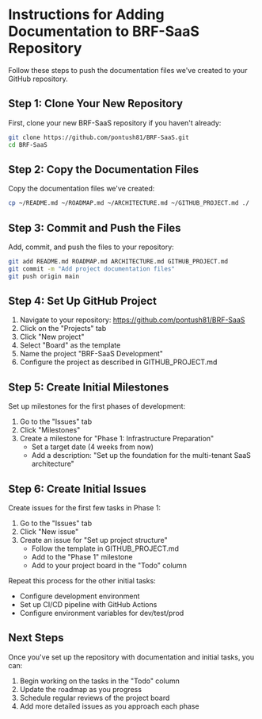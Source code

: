# Instructions for Adding Documentation to BRF-SaaS Repository

Follow these steps to push the documentation files we've created to your GitHub repository.

## Step 1: Clone Your New Repository

First, clone your new BRF-SaaS repository if you haven't already:

```bash
git clone https://github.com/pontush81/BRF-SaaS.git
cd BRF-SaaS
```

## Step 2: Copy the Documentation Files

Copy the documentation files we've created:

```bash
cp ~/README.md ~/ROADMAP.md ~/ARCHITECTURE.md ~/GITHUB_PROJECT.md ./
```

## Step 3: Commit and Push the Files

Add, commit, and push the files to your repository:

```bash
git add README.md ROADMAP.md ARCHITECTURE.md GITHUB_PROJECT.md
git commit -m "Add project documentation files"
git push origin main
```

## Step 4: Set Up GitHub Project

1. Navigate to your repository: https://github.com/pontush81/BRF-SaaS
2. Click on the "Projects" tab
3. Click "New project"
4. Select "Board" as the template
5. Name the project "BRF-SaaS Development"
6. Configure the project as described in GITHUB_PROJECT.md

## Step 5: Create Initial Milestones

Set up milestones for the first phases of development:

1. Go to the "Issues" tab
2. Click "Milestones"
3. Create a milestone for "Phase 1: Infrastructure Preparation"
   - Set a target date (4 weeks from now)
   - Add a description: "Set up the foundation for the multi-tenant SaaS architecture"

## Step 6: Create Initial Issues

Create issues for the first few tasks in Phase 1:

1. Go to the "Issues" tab
2. Click "New issue"
3. Create an issue for "Set up project structure"
   - Follow the template in GITHUB_PROJECT.md
   - Add to the "Phase 1" milestone
   - Add to your project board in the "Todo" column

Repeat this process for the other initial tasks:
- Configure development environment
- Set up CI/CD pipeline with GitHub Actions
- Configure environment variables for dev/test/prod

## Next Steps

Once you've set up the repository with documentation and initial tasks, you can:

1. Begin working on the tasks in the "Todo" column
2. Update the roadmap as you progress
3. Schedule regular reviews of the project board
4. Add more detailed issues as you approach each phase 